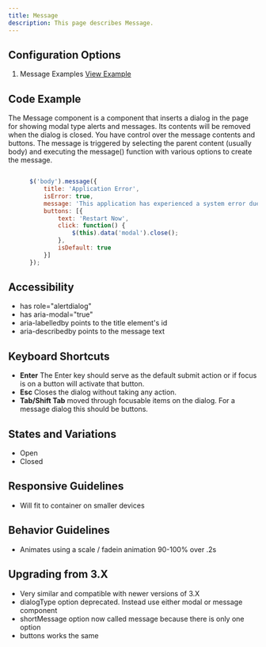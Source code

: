 ```yaml
---
title: Message  
description: This page describes Message.
---
```


## Configuration Options

1. Message Examples [View Example]( ../components/message/example-index)

## Code Example

The Message component is a component that inserts a dialog in the page for showing modal type alerts and messages. Its contents will be removed when the dialog is closed. You have control over the message contents and buttons. The message is triggered by selecting the parent content (usually body) and executing the message() function with various options to create the message.

```javascript

      $('body').message({
          title: 'Application Error',
          isError: true,
          message: 'This application has experienced a system error due. Please restart the application in order to proceed.',
          buttons: [{
              text: 'Restart Now',
              click: function() {
                  $(this).data('modal').close();
              },
              isDefault: true
          }]
      });


```

## Accessibility

-   has role="alertdialog"
-   has aria-modal="true"
-   aria-labelledby points to the title element's id
-   aria-describedby points to the message text

## Keyboard Shortcuts

-   **Enter** The Enter key should serve as the default submit action or if focus is on a button will activate that button.
-   **Esc** Closes the dialog without taking any action.
-   **Tab/Shift Tab** moved through focusable items on the dialog. For a message dialog this should be buttons.

## States and Variations

-   Open
-   Closed

## Responsive Guidelines

-   Will fit to container on smaller devices

## Behavior Guidelines

-   Animates using a scale / fadein animation 90-100% over .2s

## Upgrading from 3.X

-   Very similar and compatible with newer versions of 3.X
-   dialogType option deprecated. Instead use either modal or message component
-   shortMessage option now called message because there is only one option
-   buttons works the same
